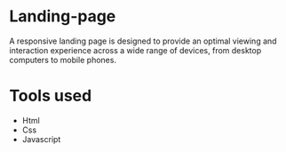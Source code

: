# Landing-page
A responsive landing page is designed to provide an optimal viewing and interaction experience across a wide range of devices, from desktop computers to mobile phones. 
# Tools used
+ Html
+ Css
+ Javascript
